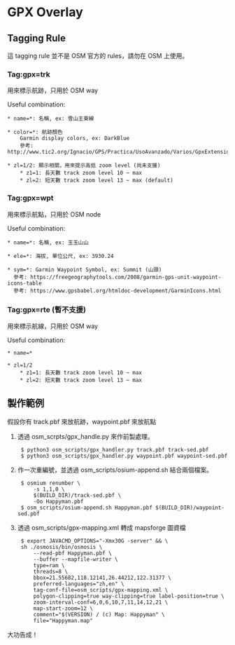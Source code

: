 # GPX Overlay

## Tagging Rule

這 tagging rule 並不是 OSM 官方的 rules，請勿在 OSM 上使用。

### Tag:gpx=trk 

⽤來標⽰航跡，只用於 OSM way

Useful combination:

	* name=*: 名稱, ex: 雪山主東線

	* color=*: 航跡顏色
		Garmin display colors, ex: DarkBlue
		參考: http://www.tic2.org/Ignacio/GPS/Practica/UsoAvanzado/Varios/GpxExtensionsv3.htm#h421429051

	* zl=1/2: 顯示相關，用來提示高低 zoom level (尚未支援)
		* z1=1: 長天數 track zoom level 10 ~ max
		* zl=2: 短天數 track zoom level 13 ~ max (default) 


### Tag:gpx=wpt 

用來標示航點，只用於 OSM node

Useful combination:

	* name=*: 名稱, ex: ⽟玉⼭山

	* ele=*: 海拔, 單位公尺, ex: 3930.24 

	* sym=*: Garmin Waypoint Symbol, ex: Summit (山頭)
	  參考: https://freegeographytools.com/2008/garmin-gps-unit-waypoint-icons-table
	  參考: https://www.gpsbabel.org/htmldoc-development/GarminIcons.html


### Tag:gpx=rte (暫不支援) 

用來標⽰航線，只⽤於 OSM way 

Useful combination:

	* name=*

	* zl=1/2
		* z1=1: 長天數 track zoom level 10 ~ max 
		* zl=2: 短天數 track zoom level 13 ~ max


## 製作範例

假設你有 track.pbf 來放航跡，waypoint.pbf 來放航點

1. 透過 osm_scrpts/gpx_handle.py 來作前製處理。

        $ python3 osm_scripts/gpx_handler.py track.pbf track-sed.pbf
        $ python3 osm_scripts/gpx_handler.py waypoint.pbf waypoint-sed.pbf

2. 作一次重編號，並透過 osm_scripts/osium-append.sh 結合兩個檔案。

        $ osmium renumber \
            -s 1,1,0 \
            $(BUILD_DIR)/track-sed.pbf \
            -Oo Happyman.pbf
        $ osm_scripts/osium-append.sh Happyman.pbf $(BUILD_DIR)/waypoint-sed.pbf

3. 透過 osm_scripts/gpx-mapping.xml 轉成 mapsforge 圖資檔
            
        $ export JAVACMD_OPTIONS="-Xmx30G -server" && \
        sh ./osmosis/bin/osmosis \
            --read-pbf Happyman.pbf \
            --buffer --mapfile-writer \
            type=ram \
            threads=8 \
            bbox=21.55682,118.12141,26.44212,122.31377 \
            preferred-languages="zh,en" \
            tag-conf-file=osm_scripts/gpx-mapping.xml \
            polygon-clipping=true way-clipping=true label-position=true \
            zoom-interval-conf=6,0,6,10,7,11,14,12,21 \
            map-start-zoom=12 \
            comment="$(VERSION) / (c) Map: Happyman" \
            file="Happyman.map"

大功告成！
